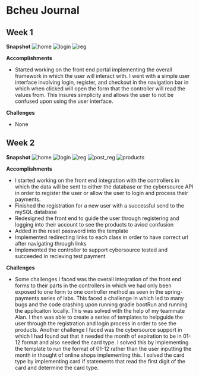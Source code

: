 # Bcheu Journal

## Week 1

**Snapshot**
![home](https://user-images.githubusercontent.com/54514627/144554329-84dadf4c-2b93-4a7d-a067-fd13ad3bdf56.PNG)
![login](https://user-images.githubusercontent.com/54514627/144554324-1dd60611-a019-437d-a460-572f601e1f7e.PNG)
![reg](https://user-images.githubusercontent.com/54514627/144554328-581d4602-8e1a-4088-a8cc-21ecfdf00e65.PNG)


**Accomplishments**

- Started working on the front end portal implementing the overall framework in which the user will interact with. I went with a simple user interface involving login, register, and checkout in the navigation bar in which when clicked will open the form that the controller will read the values from. This insures simplicity and allows the user to not be confused upon using the user interface. 

**Challenges**

- None

## Week 2

**Snapshot**
![home](https://user-images.githubusercontent.com/54514627/144565478-2eae3b98-d189-40c3-9c39-1d055ec3d250.PNG)
![login](https://user-images.githubusercontent.com/54514627/144565481-70e12346-b93f-4c17-9fe9-5018e36b5f5d.PNG)
![reg](https://user-images.githubusercontent.com/54514627/144565488-47a7806d-5bf8-4c4f-a85a-f4de82df67f5.PNG)
![post_reg](https://user-images.githubusercontent.com/54514627/144565484-c842d847-599b-403f-81ca-a6abcc2ffea1.PNG)
![products](https://user-images.githubusercontent.com/54514627/144565486-fe029bb6-689c-493d-bfbd-5a83821953e9.PNG)




**Accomplishments**

- I started working on the front end integration with the controllers in which the data will be sent to either the database or the cybersource API in order to register the user or allow the user to login and process their payments. 
- Finished the registration for a new user with a successful send to the mySQL database
- Redesigned the front end to guide the user through registering and logging into their account to see the products to aviod confusion
- Added in the reset password into the template
- Implemented redirecting links to each class in order to have correct url after navigating through links
- Implemented the controller to support cybersource tested and succeeded in recieving test payment 

**Challenges**

- Some challenges I faced was the overall integration of the front end forms to their parts in the controllers in which we had only been exposed to one form to one controller method as seen in the spring-payments series of labs. This faced a challenge in which led to many bugs and the code crashing upon running gradle bootRun and running the applicaiton locally. This was solved with the help of my teammate Alan. I then was able to create a series of templates to helpguide the user through the registration and login process in order to see the products. Another challenge I faced was the cybersource support in which I had found out that it needed the month of expiration to be in 01-12 format and also needed the card type. I solved this by implementing the template to run the format of 01-12 rather than the user inputting the month in thought of online shops implementing this. I solved the card type by implementing card if statements that read the first digit of the card and determine the card type. 
